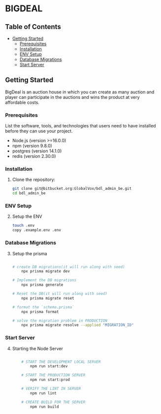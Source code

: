# BIGDEAL

## Table of Contents

-   [Getting Started](#getting-started)
    -   [Prerequisites](#prerequisites)
    -   [Installation](#installation)
    -   [ENV Setup](#envsetup)
    -   [Database Migrations](#dbmigration)
    -   [Start Server](#startserver)

## Getting Started

BigDeal is an auction house in which you can create as many auction and player can participate in the auctions and wins the product at very affordable costs.

### Prerequisites

List the software, tools, and technologies that users need to have installed before they can use your project.

-   Node.js (version >=16.0.0)
-   npm (version 9.8.0)
-   postgres (version 14.1.0)
-   redis (version 2.30.0)

### Installation

1. Clone the repository:

    ```bash
    git clone git@bitbucket.org:GlobalVox/bdl_admin_be.git
    cd bdl_admin_be
    ```

### ENV Setup

2. Setup the ENV

    ```bash
    touch .env
    copy .example.env .env
    ```

### Database Migrations

3. Setup the prisma

    ```bash

    # create DB migrations(it will run along with seed)
        npx prisma migrate dev

    # Implement the DB migrations
        npx prisma generate

    # Reset the DB(it will run along with seed)
        npx prisma migrate reset

    # format the `schema.prisma`
        npx prisma format

    # solve the migration problem in PRODUCTION
        npx prisma migrate resolve --applied "MIGRATION_ID"
    ```

### Start Server

4. Starting the Node Server

    ```bash

        # START THE DEVELOPMENT LOCAL SERVER
            npm run start:dev

        # START THE PRODUCTION SERVER
            npm run start:prod

        # VERIFY THE LINT IN SERVER
            npm run lint

        # CREATE BUILD FOR THE SERVER
            npm run build
    ```
